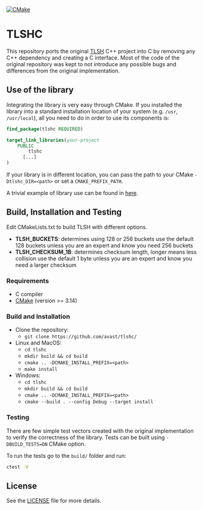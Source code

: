 [![CMake](https://github.com/avast/tlshc/actions/workflows/cmake.yml/badge.svg?branch=main&event=push)](https://github.com/avast/tlshc/actions/workflows/cmake.yml)

# TLSHC

This repository ports the original [TLSH](https://github.com/trendmicro/tlsh) C++ project into C by removing any C++ dependency and creating a C interface. Most of the code of the original repository was kept to not introduce any possible bugs and differences from the original implementation.


## Use of the library
Integrating the library is very easy through CMake. If you installed the library into a standard installation location of your system (e.g. `/usr`, `/usr/local`), all you need to do in order to use its components is:

```cmake
find_package(tlshc REQUIRED)

target_link_libraries(your-project
    PUBLIC 
        tlshc
      [...]
)
```

If your library is in different location, you can pass the path to your CMake `-Dtlshc_DIR=<path>` or set a `CMAKE_PREFIX_PATH`.

A trivial example of library use can be found in [here](https://github.com/avast/tlshc/blob/main/example).

## Build, Installation and Testing

Edit CMakeLists.txt to build TLSH with different options.

- **TLSH_BUCKETS**: determines using 128 or 256 buckets use the default 128 buckets unless you are an expert and know you need 256 buckets
- **TLSH_CHECKSUM_1B**: determines checksum length, longer means less collision use the default 1 byte unless you are an expert and know you need a larger checksum

### Requirements

* C compiler 
* [CMake](https://cmake.org/) (version >= 3.14)

### Build and Installation
* Clone the repository:
  * `git clone https://github.com/avast/tlshc/`
* Linux and MacOS:
  * `cd tlshc`
  * `mkdir build && cd build`
  * `cmake .. -DCMAKE_INSTALL_PREFIX=<path>`
  * `make install`
* Windows:
  * `cd tlshc`
  * `mkdir build && cd build`
  * `cmake .. -DCMAKE_INSTALL_PREFIX=<path>`
  * `cmake --build . --config Debug --target install`

### Testing
There are few simple test vectors created with the original implementation to verify the correctness of the library. Tests can be built using `-DBUILD_TESTS=ON` CMake option.

To run the tests go to the `build/` folder and run:
```sh
ctest -V
```

## License

See the [LICENSE](https://github.com/avast/tlshc/blob/main/LICENSE) file for more details.
